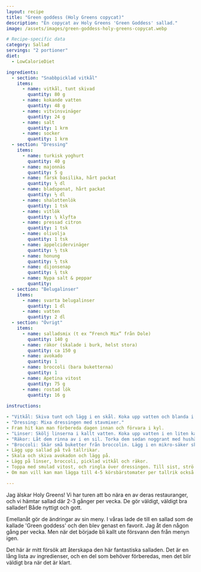 ```yaml
---
layout: recipe
title: "Green goddess (Holy Greens copycat)"
description: "En copycat av Holy Greens 'Green Goddess' sallad."
image: /assets/images/green-goddess-holy-greens-copycat.webp

# Recipe-specific data
category: Sallad
servings: "2 portioner"
diet:
  - LowCalorieDiet

ingredients:
  - section: "Snabbpicklad vitkål"
    items:
      - name: vitkål, tunt skivad
        quantity: 80 g
      - name: kokande vatten
        quantity: 48 g
      - name: vitvinsvinäger
        quantity: 24 g
      - name: salt
        quantity: 1 krm
      - name: socker
        quantity: 1 krm
  - section: "Dressing"
    items:
      - name: turkisk yoghurt
        quantity: 40 g
      - name: majonnäs
        quantity: 5 g
      - name: färsk basilika, hårt packat
        quantity: ½ dl
      - name: bladspenat, hårt packat
        quantity: ½ dl
      - name: shalottenlök
        quantity: 1 tsk
      - name: vitlök
        quantity: ¼ klyfta
      - name: pressad citron
        quantity: 1 tsk
      - name: olivolja
        quantity: 1 tsk
      - name: äppelcidervinäger
        quantity: ½ tsk
      - name: honung
        quantity: ½ tsk
      - name: dijonsenap
        quantity: ¾ tsk
      - name: Nypa salt & peppar
        quantity:
  - section: "Belugalinser"
    items:
      - name: svarta belugalinser
        quantity: 1 dl
      - name: vatten
        quantity: 2 dl
  - section: "Övrigt"
    items:
      - name: salladsmix (t ex “French Mix” från Dole)
        quantity: 140 g
      - name: räkor (skalade i burk, helst stora)
        quantity: ca 150 g
      - name: avokado
        quantity: 1
      - name: broccoli (bara buketterna)
        quantity: 1
      - name: Apetina vitost
        quantity: 75 g
      - name: rostad lök
        quantity: 16 g
        
instructions:

- "Vitkål: Skiva tunt och lägg i en skål. Koka upp vatten och blanda i vinäger, salt och socker. Häll blandningen över vitkålen. Massera in med händerna i någon minut. Låt stå i minst 30 minuter, men helst i kylen över natten."
- "Dressing: Mixa dressingen med stavmixer."
- Fram hit kan man förbereda dagen innan och förvara i kyl.
- "Linser: Skölj linserna i kallt vatten. Koka upp vatten i en liten kastrull. Ha i linserna och koka utan lock i 15-20 minuter. Ha över dem i sil igen och skölj dem i kallt vatten och låt dem sedan rinna av."
- "Räkor: Låt dem rinna av i en sil. Torka dem sedan noggrant med hushållspapper."
- "Broccoli: Skär små buketter från broccolin. Lägg i en mikro-säker skål tillsammans med några matskedar vatten. Mikra på 750W i 2 minuter. Låt svalna."
- Lägg upp sallad på två tallrikar.
- Skala och skiva avokadon och lägg på.
- Lägg på linser, broccoli, picklad vitkål och räkor.
- Toppa med smulad vitost, och ringla över dressingen. Till sist, strö på rostad lök.
- Om man vill kan man lägga till 4-5 körsbärstomater per tallrik också.

---
```


Jag älskar Holy Greens! Vi har turen att bo nära en av deras restauranger, och vi hämtar sallad där 2-3 gånger per vecka. De gör väldigt, väldigt bra sallader! Både nyttigt och gott.

Emellanåt gör de ändringar av sin meny. I våras lade de till en sallad som de kallade 'Green goddess' och den blev genast en favorit. Jag åt den någon gång per vecka. Men när det började bli kallt ute försvann den från menyn igen.

Det här är mitt försök att återskapa den här fantastiska salladen. Det är en lång lista av ingredienser, och en del som behöver förberedas, men det blir väldigt bra när det är klart.
